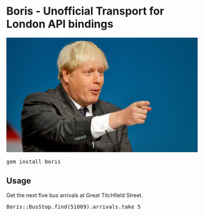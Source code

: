 # Boris - Unofficial Transport for London API bindings

![image](boris.jpg)

<pre>gem install boris</pre>

## Usage

Get the next five bus arrivals at Great Titchfield Street.

<pre>
Boris::BusStop.find(51889).arrivals.take 5
</pre>


